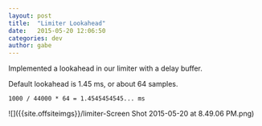 ```yaml
---
layout: post
title:  "Limiter Lookahead"
date:   2015-05-20 12:06:50
categories: dev
author: gabe
---
```


Implemented a lookahead in our limiter with a delay buffer.

Default lookahead is 1.45 ms, or about 64 samples.

    1000 / 44000 * 64 = 1.4545454545... ms

![]({{site.offsiteimgs}}/limiter-Screen Shot 2015-05-20 at 8.49.06 PM.png)
